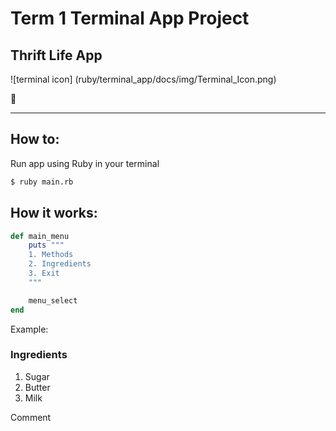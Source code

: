 # Term 1 Terminal App Project
## Thrift Life App

![terminal icon]
(ruby/terminal_app/docs/img/Terminal_Icon.png)

:rocket:

____

## How to:
Run app using Ruby in your terminal
```bash
$ ruby main.rb
```

## How it works:
```ruby
def main_menu
    puts """
    1. Methods
    2. Ingredients
    3. Exit
    """

    menu_select
end
```

Example:
### Ingredients
1. Sugar
2. Butter
3. Milk

<!--> Comment <!-->

